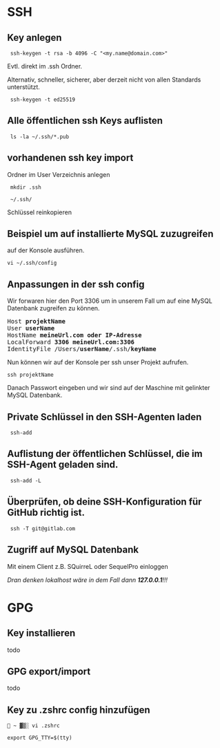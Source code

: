 # SSH

## Key anlegen

     ssh-keygen -t rsa -b 4096 -C "<my.name@domain.com>"

Evtl. direkt im .ssh Ordner.

Alternativ, schneller, sicherer, aber derzeit nicht von allen Standards unterstützt.

     ssh-keygen -t ed25519

## Alle öffentlichen ssh Keys auflisten

     ls -la ~/.ssh/*.pub

## vorhandenen ssh key import    

Ordner im User Verzeichnis anlegen

     mkdir .ssh

     ~/.ssh/

Schlüssel reinkopieren

## Beispiel um auf installierte MySQL zuzugreifen

auf der Konsole ausführen.

    vi ~/.ssh/config

## Anpassungen in der ssh config

Wir forwaren hier den Port 3306 um in unserem Fall um auf eine MySQL Datenbank zugreifen zu können.

<pre>
Host <b>projektName</b>
User <b>userName</b>
HostName <b>meineUrl.com oder IP-Adresse</b>
LocalForward <b>3306 meineUrl.com:3306</b>
IdentityFile /Users/<b>userName</b>/.ssh/<b>keyName</b>
</pre>

Nun können wir auf der Konsole per ssh unser Projekt aufrufen.

    ssh projektName

Danach Passwort eingeben und wir sind auf der Maschine mit gelinkter MySQL Datenbank.

## Private Schlüssel in den SSH-Agenten laden

     ssh-add

## Auflistung der öffentlichen Schlüssel, die im SSH-Agent geladen sind. 

     ssh-add -L

##  Überprüfen, ob deine SSH-Konfiguration für GitHub richtig ist.

     ssh -T git@gitlab.com


## Zugriff auf MySQL Datenbank

Mit einem Client z.B. SQuirreL oder SequelPro einloggen

_Dran denken lokalhost wäre in dem Fall dann **127.0.0.1**!!!_

# GPG
## Key installieren

todo

## GPG export/import

todo

## Key zu .zshrc config hinzufügen

     ~ ▓▒░ vi .zshrc

    export GPG_TTY=$(tty)
